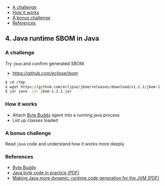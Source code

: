 - [A challenge](#a-challenge)
- [How it works](#how-it-works)
- [A bonus challenge](#a-bonus-challenge)
- [References](#references)

## 4. Java runtime SBOM in Java

### A challenge

Try `jbom` and confirm generated SBOM.

- https://github.com/eclipse/jbom

```bash
$ cd /tmp
$ wget https://github.com/eclipse/jbom/releases/download/v1.2.1/jbom-1.2.1.jar
$ jar java -jar jbom-1.2.1.jar
```

### How it works

- Attach [Byte Buddy](https://bytebuddy.net/#/) agent into a running java process
- List up classes loaded

### A bonus challenge

Read `jbom` code and understand how it works more deeply.

### References

- [Byte Buddy](https://bytebuddy.net/#/)
- [Java byte code in practice (PDF)](https://www.jug.ch/events/slides/150916+17_Java_byte_code_in_practice.pdf)
- [Making Java more dynamic: runtime code generation for the JVM (PDF)](https://assets.ctfassets.net/oxjq45e8ilak/7Me2OZM1y0IsmoAEeKgWaW/941b640ae7af83adb5c4733b566313bf/Making_Java_more_dynamic.pdf)
